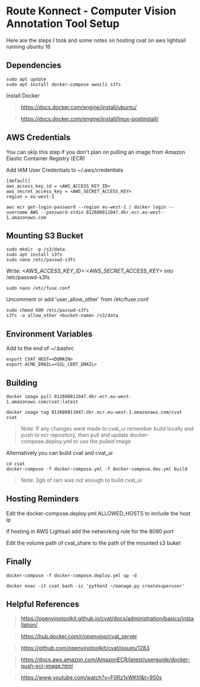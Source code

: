 # Route Konnect - Computer Vision Annotation Tool Setup

Here are the steps I took and some notes on hosting cvat on aws lightsail running ubuntu 16

## Dependencies

```
sudo apt update
sudo apt install docker-compose awscli s3fs
```

Install Docker

> https://docs.docker.com/engine/install/ubuntu/

> https://docs.docker.com/engine/install/linux-postinstall/

## AWS Credentials

You can skip this step if you don't plan on pulling an image from Amazon Elastic Container Registry (ECR)

Add IAM User Credentials to ~/.aws/credentials

```
[default]
aws_access_key_id = <AWS_ACCESS_KEY_ID>
aws_secret_access_key = <AWS_SECRET_ACCESS_KEY>
region = eu-west-1
```


```
aws ecr get-login-password --region eu-west-1 | docker login --username AWS --password-stdin 012680811047.dkr.ecr.eu-west-1.amazonaws.com
```

## Mounting S3 Bucket

```
sudo mkdir -p /s3/data
sudo apt install s3fs
sudo nano /etc/passwd-s3fs
```
Write: *<AWS_ACCESS_KEY_ID>:<AWS_SECRET_ACCESS_KEY>* into /etc/passwd-s3fs

```
sudo nano /etc/fuse.conf
```
Uncomment or add 'user_allow_other' from /etc/fuse.conf

```
sudo chmod 600 /etc/passwd-s3fs
s3fs -o allow_other <bucket-name> /s3/data
```


## Environment Variables

Add to the end of ~/.bashrc
```
export CVAT_HOST=<DOMAIN>
export ACME_EMAIL=<SSL_CERT_EMAIL>
```

## Building

```
docker image pull 012680811047.dkr.ecr.eu-west-1.amazonaws.com/cvat:latest
```

```
docker image tag 012680811047.dkr.ecr.eu-west-1.amazonaws.com/cvat cvat
```

> Note: If any changes were made to cvat_ui remember build locally and push to ecr repository, then pull and update docker-compose.deploy.yml to use the pulled image

Alternatively you can build cvat and cvat_ui

```
cd cvat
docker-compose -f docker-compose.yml -f docker-compose.dev.yml build
```

> Note: 2gb of ram was not enough to build cvat_ui

## Hosting Reminders

Edit the docker-compose.deploy.yml ALLOWED_HOSTS to include the host ip

If hosting in AWS Lightsail add the networking rule for the 8080 port

Edit the volume path of cvat_share to the path of the mounted s3 buket

## Finally

```
docker-compose -f docker-compose.deploy.yml up -d
```

```
docker exec -it cvat bash -ic 'python3 ~/manage.py createsuperuser'
```

## Helpful References

> https://openvinotoolkit.github.io/cvat/docs/administration/basics/installation/

> https://hub.docker.com/r/openvino/cvat_server

> https://github.com/openvinotoolkit/cvat/issues/1283

> https://docs.aws.amazon.com/AmazonECR/latest/userguide/docker-push-ecr-image.html

> https://www.youtube.com/watch?v=F0Rz1xWKtiI&t=950s
